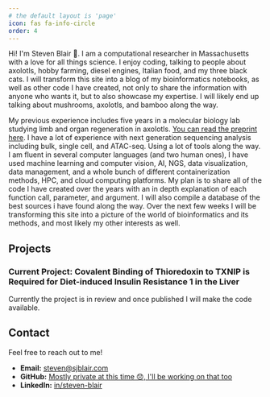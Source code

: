 ```yaml
---
# the default layout is 'page'
icon: fas fa-info-circle
order: 4
---
```


Hi! I'm Steven Blair 👋.  I am a computational researcher in Massachusetts with a love for all things science. I enjoy coding, talking to people about axolotls, hobby farming, diesel engines, Italian food, and my three black cats.  I will transform this site into a blog of my bioinformatics notebooks, as well as other code I have created, not only to share the information with anyone who wants it, but to also showcase my expertise.  I will likely end up talking about mushrooms, axolotls, and bamboo along the way.

My previous experience includes five years in a molecular biology lab studying limb and organ regeneration in axolotls.  [You can read the preprint here](https://www.biorxiv.org/content/10.1101/2021.12.29.474455v3).  I have a lot of experience with next generation sequencing analysis including bulk, single cell, and ATAC-seq.  Using a lot of tools along the way.  I am fluent in several computer languages (and two human ones), I have used machine learning and computer vision, AI, NGS, data visualization, data management, and a whole bunch of different containerization methods, HPC, and cloud computing platforms.  My plan is to share all of the code I have created over the years with an in depth explanation of each function call, parameter, and argument.  I will also compile a database of the best sources i have found along the way.  Over the next few weeks I will be transforming this site into a picture of the world of bioinformatics and its methods, and most likely my other interests as well.

## Projects

### Current Project: Covalent Binding of Thioredoxin to TXNIP is Required for Diet-induced Insulin Resistance 1 in the Liver

Currently the project is in review and once published I will make the code available.
## Contact

Feel free to reach out to me!

* **Email:** [steven@sjblair.com](mailto:steven@sjblair.com)
* **GitHub:** [Mostly private at this time 😞, I'll be working on that too](https://github.com/stevenjblair)
* **LinkedIn:** [in/steven-blair](https://www.linkedin.com/in/steven-blair)
